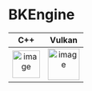 # BKEngine

| C++ | Vulkan |
| :--------: | :--------: |
|   <img width="55" alt="image" src="https://user-images.githubusercontent.com/16304843/182135521-cddfa5b4-48a0-4209-9e44-1f418befe6e1.png">    |   <img width="63" alt="image" src="https://user-images.githubusercontent.com/16304843/182135372-d2c89312-2ac1-4ccd-b13c-4f78ecd3203e.png">    |
